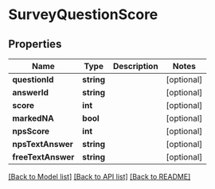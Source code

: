 # SurveyQuestionScore

## Properties
Name | Type | Description | Notes
------------ | ------------- | ------------- | -------------
**questionId** | **string** |  | [optional] 
**answerId** | **string** |  | [optional] 
**score** | **int** |  | [optional] 
**markedNA** | **bool** |  | [optional] 
**npsScore** | **int** |  | [optional] 
**npsTextAnswer** | **string** |  | [optional] 
**freeTextAnswer** | **string** |  | [optional] 

[[Back to Model list]](../README.md#documentation-for-models) [[Back to API list]](../README.md#documentation-for-api-endpoints) [[Back to README]](../README.md)


